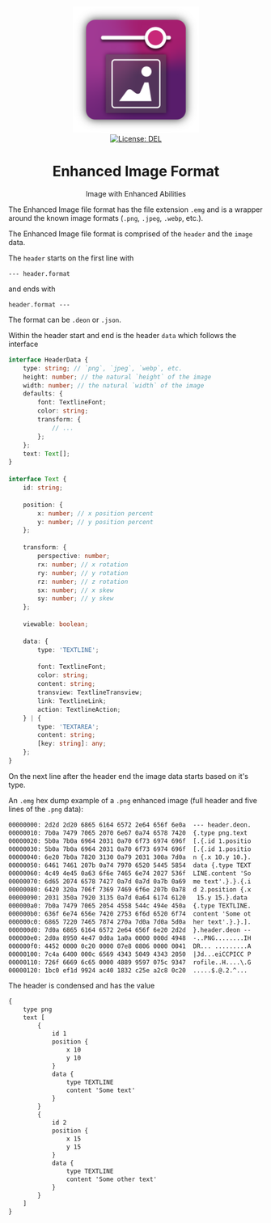 <p align="center">
    <img
        src="https://raw.githubusercontent.com/plurid/enhanced-image/master/about/assets/identity/enhanced-image-logo.png"
        height="250px"
    >
    <br />
    <a
        target="_blank"
        href="https://github.com/plurid/enhanced-image/blob/master/LICENSE"
    >
        <img
            src="https://img.shields.io/badge/license-DEL-blue.svg?colorB=1380C3&style=for-the-badge"
            alt="License: DEL"
        >
    </a>
</p>



<h1
    align="center"
>
    Enhanced Image Format
</h1>

<p
    align="center"
>
    Image with Enhanced Abilities
</p>



The Enhanced Image file format has the file extension `.emg` and is a wrapper around the known image formats (`.png`, `.jpeg`, `.webp`, etc.).

The Enhanced Image file format is comprised of the `header` and the `image` data.

The `header` starts on the first line with

```
--- header.format
```

and ends with

```
header.format ---
```

The format can be `.deon` or `.json`.

Within the header start and end is the header `data` which follows the interface

``` typescript
interface HeaderData {
    type: string; // `png`, `jpeg`, `webp`, etc.
    height: number; // the natural `height` of the image
    width: number; // the natural `width` of the image
    defaults: {
        font: TextlineFont;
        color: string;
        transform: {
            // ...
        };
    };
    text: Text[];
}

interface Text {
    id: string;

    position: {
        x: number; // x position percent
        y: number; // y position percent
    };

    transform: {
        perspective: number;
        rx: number; // x rotation
        ry: number; // y rotation
        rz: number; // z rotation
        sx: number; // x skew
        sy: number; // y skew
    };

    viewable: boolean;

    data: {
        type: 'TEXTLINE';

        font: TextlineFont;
        color: string;
        content: string;
        transview: TextlineTransview;
        link: TextlineLink;
        action: TextlineAction;
    } | {
        type: 'TEXTAREA';
        content: string;
        [key: string]: any;
    };
}
```

On the next line after the header end the image data starts based on it's type.

An `.emg` hex dump example of a `.png` enhanced image (full header and five lines of the `.png` data):

``` emg
00000000: 2d2d 2d20 6865 6164 6572 2e64 656f 6e0a  --- header.deon.
00000010: 7b0a 7479 7065 2070 6e67 0a74 6578 7420  {.type png.text
00000020: 5b0a 7b0a 6964 2031 0a70 6f73 6974 696f  [.{.id 1.positio
00000030: 5b0a 7b0a 6964 2031 0a70 6f73 6974 696f  [.{.id 1.positio
00000040: 6e20 7b0a 7820 3130 0a79 2031 300a 7d0a  n {.x 10.y 10.}.
00000050: 6461 7461 207b 0a74 7970 6520 5445 5854  data {.type TEXT
00000060: 4c49 4e45 0a63 6f6e 7465 6e74 2027 536f  LINE.content 'So
00000070: 6d65 2074 6578 7427 0a7d 0a7d 0a7b 0a69  me text'.}.}.{.i
00000080: 6420 320a 706f 7369 7469 6f6e 207b 0a78  d 2.position {.x
00000090: 2031 350a 7920 3135 0a7d 0a64 6174 6120   15.y 15.}.data
000000a0: 7b0a 7479 7065 2054 4558 544c 494e 450a  {.type TEXTLINE.
000000b0: 636f 6e74 656e 7420 2753 6f6d 6520 6f74  content 'Some ot
000000c0: 6865 7220 7465 7874 270a 7d0a 7d0a 5d0a  her text'.}.}.].
000000d0: 7d0a 6865 6164 6572 2e64 656f 6e20 2d2d  }.header.deon --
000000e0: 2d0a 8950 4e47 0d0a 1a0a 0000 000d 4948  -..PNG........IH
000000f0: 4452 0000 0c20 0000 07e8 0806 0000 0041  DR... .........A
00000100: 7c4a 6400 000c 6569 4343 5049 4343 2050  |Jd...eiCCPICC P
00000110: 726f 6669 6c65 0000 4889 9597 075c 9347  rofile..H....\.G
00000120: 1bc0 ef1d 9924 ac40 1832 c25e a2c8 0c20  .....$.@.2.^...
```

The header is condensed and has the value

``` deon
{
    type png
    text [
        {
            id 1
            position {
                x 10
                y 10
            }
            data {
                type TEXTLINE
                content 'Some text'
            }
        }
        {
            id 2
            position {
                x 15
                y 15
            }
            data {
                type TEXTLINE
                content 'Some other text'
            }
        }
    ]
}
```
